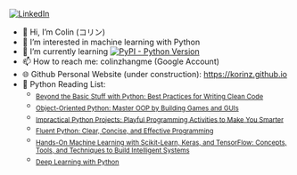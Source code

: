 [![LinkedIn][linkedin-shield]][linkedin-url]
- 👋 Hi, I’m Colin (コリン)
- 👀 I’m interested in machine learning with Python
- 🌱 I’m currently learning [![PyPI - Python Version](https://img.shields.io/pypi/pyversions/numpy)](https://www.python.org/downloads/)
- 📫 How to reach me: colinzhangme (Google Account)
- 🌐 Github Personal Website (under construction): https://korinz.github.io
- 📖 Python Reading List: 
  - <sub>[Beyond the Basic Stuff with Python: Best Practices for Writing Clean Code](https://www.amazon.com/Python-Beyond-Basics-Al-Sweigart/dp/1593279663/ref=sr_1_1?crid=TBO5KSQB4NXJ&keywords=Beyond+the+Basic+Stuff+with+Python%3A+Best+Practices+for+Writing+Clean+Code&qid=1669101277&sprefix=beyond+the+basic+stuff+with+python+best+practices+for+writing+clean+code%2Caps%2C208&sr=8-1)</sub>
  - <sub>[Object-Oriented Python: Master OOP by Building Games and GUIs](https://www.amazon.com/Object-Oriented-Python-Master-Building-Games/dp/1718502060/ref=sr_1_13?crid=16O4G5GCA48ST&keywords=python&qid=1669101048&sprefix=python%2Caps%2C219&sr=8-13)</sub>
  - <sub>[Impractical Python Projects: Playful Programming Activities to Make You Smarter](https://www.amazon.com/Impractical-Python-Projects-Programming-Activities/dp/159327890X/ref=sr_1_1?crid=3A5F146M9HNWO&keywords=Impractical+Python+Projects%3A+Playful+Programming+Activities+to+Make+You+Smarter&qid=1669101334&sprefix=impractical+python+projects+playful+programming+activities+to+make+you+smarter%2Caps%2C217&sr=8-1)</sub>
  - <sub>[Fluent Python: Clear, Concise, and Effective Programming](https://www.amazon.com/Fluent-Python-Concise-Effective-Programming/dp/1492056359/ref=sr_1_1?keywords=fluent+python&qid=1669101430&sprefix=fluent%2Caps%2C289&sr=8-1)</sub>
  - <sub>[Hands-On Machine Learning with Scikit-Learn, Keras, and TensorFlow: Concepts, Tools, and Techniques to Build Intelligent Systems](https://www.amazon.com/Hands-Machine-Learning-Scikit-Learn-TensorFlow/dp/1098125975/ref=sr_1_6?keywords=machine+learning&qid=1669101094&sprefix=machine+l%2Caps%2C255&sr=8-6&ufe=app_do%3Aamzn1.fos.18ed3cb5-28d5-4975-8bc7-93deae8f9840)</sub>
  - <sub>[Deep Learning with Python](https://www.amazon.com/Learning-Python-Second-Fran%C3%A7ois-Chollet/dp/1617296864/ref=sr_1_1?keywords=deep+learning+with+python&qid=1669100942&sprefix=deep+lear%2Caps%2C357&sr=8-1)</sub>



<!---
KORINZ/KORINZ is a ✨ special ✨ repository because its `README.md` (this file) appears on your GitHub profile.
You can click the Preview link to take a look at your changes.
--->

<!-- MARKDOWN LINKS & IMAGES -->
<!-- https://www.markdownguide.org/basic-syntax/#reference-style-links -->
[linkedin-shield]: https://img.shields.io/badge/-LinkedIn-black.svg?style=for-the-badge&logo=linkedin&colorB=555
[linkedin-url]: https://www.linkedin.com/in/colin-z/
